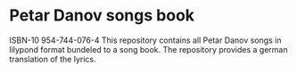 # Petar Danov songs book 
ISBN-10 954-744-076-4
This repository contains all Petar Danov songs in lilypond format bundeled to a song book. The repository provides a german translation of the lyrics. 
